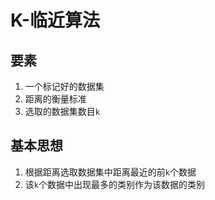 # K-临近算法

## 要素

1. 一个标记好的数据集
2. 距离的衡量标准
3. 选取的数据集数目`k`

## 基本思想



1. 根据距离选取数据集中距离最近的前`k`个数据
2. 该`k`个数据中出现最多的类别作为该数据的类别

